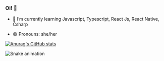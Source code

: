 ### Oi!  👋






- 🌱 I’m currently learning Javascript, Typescript, React Js, React Native, Csharp

<div>
           
          
          
 </div>
          
          
          
- 😄 Pronouns: she/her

[![Anurag's GitHub stats](https://github-readme-stats.vercel.app/api?username=camila-pang&show_icons=false)](https://github.com/camila-pang/github-readme-stats)


![Snake animation](https://github.com/camila-pang/camila-pang/blobo/output/github-contribution-grid-snake.svg)
